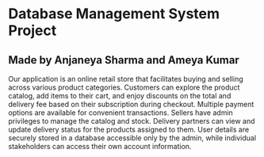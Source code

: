 # Database Management System Project 
## Made by Anjaneya Sharma and Ameya Kumar
Our application is an online retail store that facilitates buying and selling across various product categories. Customers can explore the product catalog, add items to their cart, and enjoy discounts on the total and delivery fee based on their subscription during checkout. Multiple payment options are available for convenient transactions. Sellers have admin privileges to manage the catalog and stock. Delivery partners can view and update delivery status for the products assigned to them. User details are securely stored in a database accessible only by the admin, while individual stakeholders can access their own account information.
